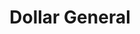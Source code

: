 ---
title: "Dollar General"
url: /wichita/dollar-general-west-central-avenue-2/
shop: variety store
---